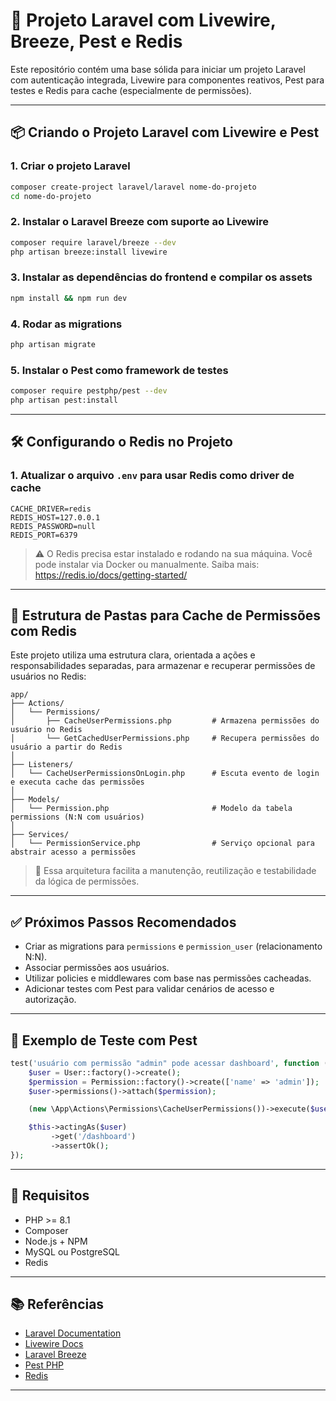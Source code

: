 # 🚀 Projeto Laravel com Livewire, Breeze, Pest e Redis

Este repositório contém uma base sólida para iniciar um projeto Laravel com autenticação integrada, Livewire para componentes reativos, Pest para testes e Redis para cache (especialmente de permissões).

---

## 📦 Criando o Projeto Laravel com Livewire e Pest

### 1. Criar o projeto Laravel
```bash
composer create-project laravel/laravel nome-do-projeto
cd nome-do-projeto
```

### 2. Instalar o Laravel Breeze com suporte ao Livewire
```bash
composer require laravel/breeze --dev
php artisan breeze:install livewire
```

### 3. Instalar as dependências do frontend e compilar os assets
```bash
npm install && npm run dev
```

### 4. Rodar as migrations
```bash
php artisan migrate
```

### 5. Instalar o Pest como framework de testes
```bash
composer require pestphp/pest --dev
php artisan pest:install
```

---

## 🛠️ Configurando o Redis no Projeto

### 1. Atualizar o arquivo `.env` para usar Redis como driver de cache

```env
CACHE_DRIVER=redis
REDIS_HOST=127.0.0.1
REDIS_PASSWORD=null
REDIS_PORT=6379
```

> ⚠️ O Redis precisa estar instalado e rodando na sua máquina.
> Você pode instalar via Docker ou manualmente.
> Saiba mais: https://redis.io/docs/getting-started/

---

## 🧠 Estrutura de Pastas para Cache de Permissões com Redis

Este projeto utiliza uma estrutura clara, orientada a ações e responsabilidades separadas, para armazenar e recuperar permissões de usuários no Redis:

```
app/
├── Actions/
│   └── Permissions/
│       ├── CacheUserPermissions.php         # Armazena permissões do usuário no Redis
│       └── GetCachedUserPermissions.php     # Recupera permissões do usuário a partir do Redis
│
├── Listeners/
│   └── CacheUserPermissionsOnLogin.php      # Escuta evento de login e executa cache das permissões
│
├── Models/
│   └── Permission.php                       # Modelo da tabela permissions (N:N com usuários)
│
├── Services/
│   └── PermissionService.php                # Serviço opcional para abstrair acesso a permissões
```

> 🎯 Essa arquitetura facilita a manutenção, reutilização e testabilidade da lógica de permissões.

---

## ✅ Próximos Passos Recomendados

- Criar as migrations para `permissions` e `permission_user` (relacionamento N:N).
- Associar permissões aos usuários.
- Utilizar policies e middlewares com base nas permissões cacheadas.
- Adicionar testes com Pest para validar cenários de acesso e autorização.

---

## 🧪 Exemplo de Teste com Pest

```php
test('usuário com permissão "admin" pode acessar dashboard', function () {
    $user = User::factory()->create();
    $permission = Permission::factory()->create(['name' => 'admin']);
    $user->permissions()->attach($permission);

    (new \App\Actions\Permissions\CacheUserPermissions())->execute($user);

    $this->actingAs($user)
         ->get('/dashboard')
         ->assertOk();
});
```

---

## 📌 Requisitos

- PHP >= 8.1
- Composer
- Node.js + NPM
- MySQL ou PostgreSQL
- Redis

---

## 📚 Referências

- [Laravel Documentation](https://laravel.com/docs)
- [Livewire Docs](https://livewire.laravel.com/)
- [Laravel Breeze](https://laravel.com/docs/starter-kits#laravel-breeze)
- [Pest PHP](https://pestphp.com/)
- [Redis](https://redis.io/)

---
